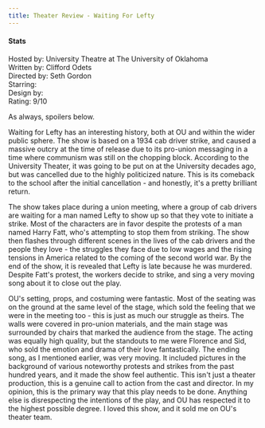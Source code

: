 ```yaml
---
title: Theater Review - Waiting For Lefty
---
```


#### **Stats**

Hosted by: University Theatre at The University of Oklahoma  
Written by: Clifford Odets  
Directed by: Seth Gordon  
Starring:  
Design by:  
Rating: 9/10

As always, spoilers below.  

Waiting for Lefty has an interesting history, both at OU and within the wider public sphere. The show is based on a 1934 cab driver strike, and caused a massive outcry at the time of release due to its pro-union messaging in a time where communism was still on the chopping block. According to the University Theater, it was going to be put on at the University decades ago, but was cancelled due to the highly politicized nature. This is its comeback to the school after the initial cancellation - and honestly, it's a pretty brilliant return.    

The show takes place during a union meeting, where a group of cab drivers are waiting for a man named Lefty to show up so that they vote to initiate a strike. Most of the characters are in favor despite the protests of a man named Harry Fatt, who's attempting to stop them from striking. The show then flashes through different scenes in the lives of the cab drivers and the people they love - the struggles they face due to low wages and the rising tensions in America related to the coming of the second world war. By the end of the show, it is revealed that Lefty is late because he was murdered. Despite Fatt's protest, the workers decide to strike, and sing a very moving song about it to close out the play.

OU's setting, props, and costuming were fantastic. Most of the seating was on the ground at the same level of the stage, which sold the feeling that we were in the meeting too - this is just as much our struggle as theirs. The walls were covered in pro-union materials, and the main stage was surrounded by chairs that marked the audience from the stage. The acting was equally high quality, but the standouts to me were Florence and Sid, who sold the emotion and drama of their love fantastically. The ending song, as I mentioned earlier, was very moving. It included pictures in the background of various noteworthy protests and strikes from the past hundred years, and it made the show feel authentic. This isn't just a theater production, this is a genuine call to action from the cast and director. In my opinion, this is the primary way that this play needs to be done. Anything else is disrespecting the intentions of the play, and OU has respected it to the highest possible degree. I loved this show, and it sold me on OU's theater team.   
